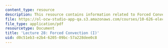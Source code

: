 ```yaml
---
content_type: resource
description: This resource contains information related to Forced Convection (I).
file: https://ol-ocw-studio-app-qa.s3.amazonaws.com/courses/10-626-electrochemical-energy-systems-spring-2014/d0c51eb3e2b4620509bc57a228dee0c8_MIT10_626S14_Lec28_ForCon.pdf
file_type: application/pdf
resourcetype: Document
title: 'Lecture 28: Forced Convection (I)'
uid: d0c51eb3-e2b4-6205-09bc-57a228dee0c8
---
```


